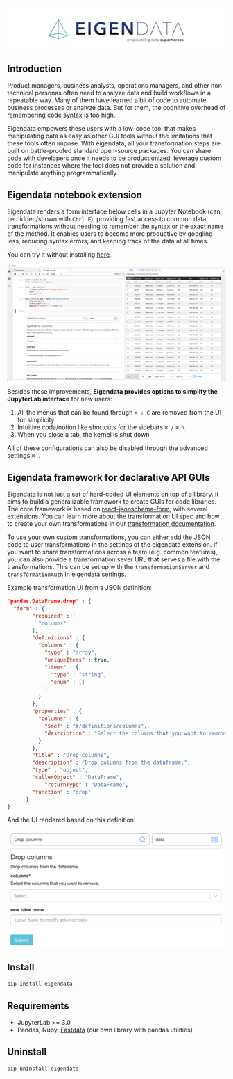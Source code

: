 

![logo](/img/logo.png)

## Introduction

Product managers, business analysts, operations managers, and other non-technical personas often need to analyze data and build workflows in a repeatable way. Many of them have learned a bit of code to automate business processes or analyze data. But for them, the cognitive overhead of remembering code syntax is too high.

Eigendata empowers these users with a low-code tool that makes manipulating data as easy as other GUI tools without the limitations that these tools often impose. With eigendata, all your transformation steps are built on battle-proofed standard open-source packages. You can share code with developers once it needs to be productionized, leverage custom code for instances where the tool does not provide a solution and manipulate anything programmatically.

## Eigendata notebook extension

Eigendata renders a form interface below cells in a Jupyter Notebook (can be hidden/shown with  `Ctrl E`), providing fast access to common data transformations without needing to remember the syntax or the exact name of the method. It enables users to become more productive by googling less, reducing syntax errors, and keeping track of the data at all times.

You can try it without installing [here](https://cloud.eigendata.co/).

![logo](/img/eigendata_overview.png)

Besides these improvements, **Eigendata provides options to simplify the JupyterLab interface** for new users:

1. All the menus that can be found through `⌘ ⇧ C` are removed from the UI for simplicity
2. Intuitive coda/notion like shortcuts for the sidebars `⌘ /` `⌘ \`
3. When you close a tab, the kernel is shut down

All of these configurations can also be disabled through the advanced settings `⌘ ,`

## Eigendata framework for declarative API GUIs

Eigendata is not just a set of hard-coded UI elements on top of a library. It aims to build a generalizable framework to create GUIs for code libraries. The core framework is based on [react-jsonschema-form](https://react-jsonschema-form.readthedocs.io/en/latest/), with several extensions. You can learn more about the transformation UI spec and how to create your own transformations in our [transformation documentation](/Transformation_documentation.ipynb).

To use your own custom transformations, you can either add the JSON code to user transformations in the settings of the eigendata extension. If you want to share transformations across a team (e.g. common features), you can also provide a transformation sever URL that serves a file with the transformations. This can be set up with the `transformationServer` and `transformationAuth` in eigendata settings.

Example transformation UI from a JSON definition:

```json 
"pandas.DataFrame.drop" : {
  "form" : {
        "required" : [
          "columns"
        ],
        "definitions" : {
          "columns" : {
            "type" : "array",
            "uniqueItems" : true,
            "items" : {
              "type" : "string",
              "enum" : []
            }
          }
        },
        "properties" : {
          "columns" : {
            "$ref" : "#/definitions/columns",
            "description" : "Select the columns that you want to remove."
          }
        },
        "title" : "Drop columns",
        "description" : "Drop columns from the dataframe.",
        "type" : "object",
        "callerObject" : "DataFrame",
    		"returnType" : "DataFrame",
        "function" : "drop"
      }
}
```

And the UI rendered based on this definition:

![logo](/img/transformations_drop.png)

## Install

```bash
pip install eigendata
```


## Requirements

* JupyterLab >= 3.0
* Pandas, Nupy, [Fastdata](https://pypi.org/project/fastdata/) (our own library with pandas utilities)

## Uninstall

```bash
pip uninstall eigendata
```

